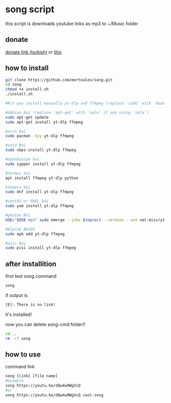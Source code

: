 # song script
this script is downloads youtube links as mp3 to ~/Music folder

## donate
[donate link (turkish)](https://kreosus.com/mertoalex) or [this](https://mertoalex.github.io)

## how to install
```sh
git clone https://github.com/mertoalex/song.git
cd song
chmod +x install.sh
./install.sh

##if you install manually yt-dlp and ffmpeg (replace `sudo` with `doas` if you using `doas`)

#debian boi (replace `apt-get` with `nala` if you using `nala`)
sudo apt-get update
sudo apt-get install yt-dlp ffmpeg

#arch boi
sudo pacman -Syy yt-dlp ffmpeg

#void Boi
sudo xbps-install yt-dlp ffmpeg

#openSussye boi
sudo zypper install yt-dlp ffmpeg

#termux boi
apt install ffmpeg yt-dlp python

#fedora boi
sudo dnf install yt-dlp ffmpeg

#centOS or RHEL boi
sudo yum install yt-dlp ffmpeg

#gentoo Boi
USE="$USE mp3" sudo emerge --jobs $(nproc) --verbose --ask net-misc/yt-dlp media-video/ffmpeg

#Alpine BASED
sudo apk add yt-dlp ffmpeg

#pisi boi
sudo pisi install yt-dlp ffmpeg
```

## after installition
first test song command
```sh
song
```
if output is
```sh
[E]: There is no link!
```
It's installed!

now you can delete song-cmd folder\!\!
```sh
cd ..
rm -rf song
```

## how to use
command link
```sh
song {link} [file name]
#example
song https://youtu.be/dQw4w9WgXcQ
#or
song https://youtu.be/dQw4w9WgXcQ cool-song
````
